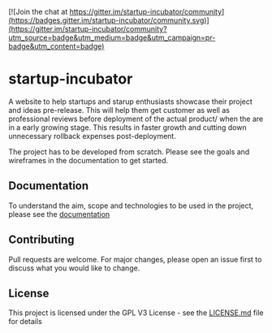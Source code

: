 [![Join the chat at https://gitter.im/startup-incubator/community](https://badges.gitter.im/startup-incubator/community.svg)](https://gitter.im/startup-incubator/community?utm_source=badge&utm_medium=badge&utm_campaign=pr-badge&utm_content=badge)

# startup-incubator

A website to help startups and starup enthusiasts showcase their project and ideas pre-release. This will help them get customer as well as professional reviews before deployment of the actual product/ when the are in a early growing stage. This results in faster growth and cutting down unnecessary rollback expenses post-deployment.

The project has to be developed from scratch. Please see the goals and wireframes in the documentation to get started.


## Documentation
To understand the aim, scope and technologies to be used in the project, please see the [documentation](https://bit.ly/2J5XSHm)

## Contributing
Pull requests are welcome. For major changes, please open an issue first to discuss what you would like to change.

## License

This project is licensed under the GPL V3 License - see the [LICENSE.md](https://github.com/adityabisoi/startup-incubator/blob/main/LICENSE) file for details
